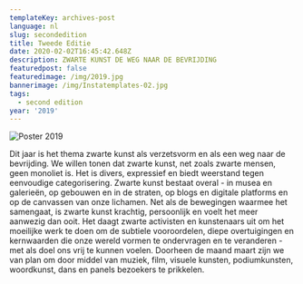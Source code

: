 ```yaml
---
templateKey: archives-post
language: nl
slug: secondedition
title: Tweede Editie
date: 2020-02-02T16:45:42.648Z
description: ZWARTE KUNST DE WEG NAAR DE BEVRIJDING
featuredpost: false
featuredimage: /img/2019.jpg
bannerimage: /img/Instatemplates-02.jpg
tags:
  - second edition
year: '2019'
---
```

![Poster 2019](/img/2019.jpg "Poster 2019")

Dit jaar is het thema zwarte kunst als verzetsvorm en als een weg naar de bevrijding. We willen tonen dat zwarte kunst, net zoals zwarte mensen, geen monoliet is. Het is divers, expressief en biedt weerstand tegen eenvoudige categorisering. Zwarte kunst bestaat overal - in musea en galerieën, op gebouwen en in de straten, op blogs en digitale platforms en op de canvassen van onze lichamen. Net als de bewegingen waarmee het samengaat, is zwarte kunst krachtig, persoonlijk en voelt het meer aanwezig dan ooit. Het daagt zwarte activisten en kunstenaars uit om het moeilijke werk te doen om de subtiele vooroordelen, diepe overtuigingen en kernwaarden die onze wereld vormen te ondervragen en te veranderen - met als doel ons vrij te kunnen voelen. Doorheen de maand maart zijn we van plan om door middel van muziek, film, visuele kunsten, podiumkunsten, woordkunst, dans en panels bezoekers te prikkelen.

![]()
